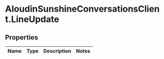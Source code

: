 # AloudinSunshineConversationsClient.LineUpdate

## Properties

Name | Type | Description | Notes
------------ | ------------- | ------------- | -------------


